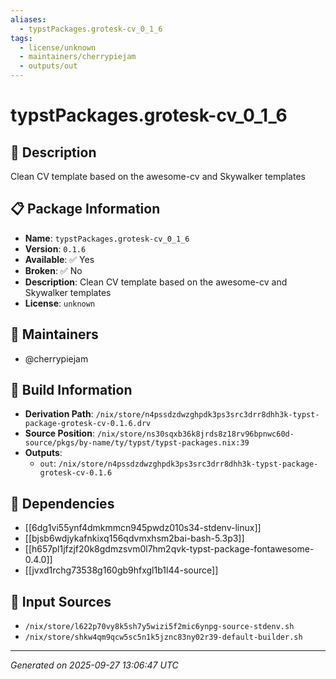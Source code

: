 ```yaml
---
aliases:
  - typstPackages.grotesk-cv_0_1_6
tags:
  - license/unknown
  - maintainers/cherrypiejam
  - outputs/out
---
```


# typstPackages.grotesk-cv_0_1_6

## 📝 Description

Clean CV template based on the awesome-cv and Skywalker templates

## 📋 Package Information

- **Name**: `typstPackages.grotesk-cv_0_1_6`
- **Version**: `0.1.6`
- **Available**: ✅ Yes
- **Broken**: ✅ No
- **Description**: Clean CV template based on the awesome-cv and Skywalker templates
- **License**: `unknown`
## 👥 Maintainers

- @cherrypiejam


## 🔧 Build Information

- **Derivation Path**: `/nix/store/n4pssdzdwzghpdk3ps3src3drr8dhh3k-typst-package-grotesk-cv-0.1.6.drv`
- **Source Position**: `/nix/store/ns30sqxb36k8jrds8z18rv96bpnwc60d-source/pkgs/by-name/ty/typst/typst-packages.nix:39`
- **Outputs**:
  - `out`:  `/nix/store/n4pssdzdwzghpdk3ps3src3drr8dhh3k-typst-package-grotesk-cv-0.1.6`

## 🔗 Dependencies

- [[6dg1vi55ynf4dmkmmcn945pwdz010s34-stdenv-linux]]
- [[bjsb6wdjykafnkixq156qdvmxhsm2bai-bash-5.3p3]]
- [[h657pl1jfzjf20k8gdmzsvm0l7hm2qvk-typst-package-fontawesome-0.4.0]]
- [[jvxd1rchg73538g160gb9hfxgl1b1l44-source]]

## 📁 Input Sources

- `/nix/store/l622p70vy8k5sh7y5wizi5f2mic6ynpg-source-stdenv.sh`
- `/nix/store/shkw4qm9qcw5sc5n1k5jznc83ny02r39-default-builder.sh`

---
*Generated on 2025-09-27 13:06:47 UTC*
